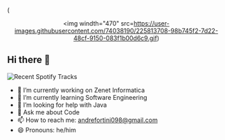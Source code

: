 ( <p align="center">
    <img windth="470" src=https://user-images.githubusercontent.com/74038190/225813708-98b745f2-7d22-48cf-9150-083f1b00d6c9.gif)


## Hi there 👋
![Recent Spotify Tracks](https://spotify-recently-played-readme.vercel.app/api?user=21h6fzsj2ezvv3qpjdwmjwi6i)






- 🔭 I’m currently working on Zenet Informatica
- 🌱 I’m currently learning Software Engineering
- 🤔 I’m looking for help with Java
- 💬 Ask me about Code
- 📫 How to reach me: andrefortini098@gmail.com
- 😄 Pronouns: he/him


